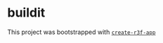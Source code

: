 # buildit

This project was bootstrapped with [`create-r3f-app`](https://github.com/RenaudROHLINGER/create-r3f-app)